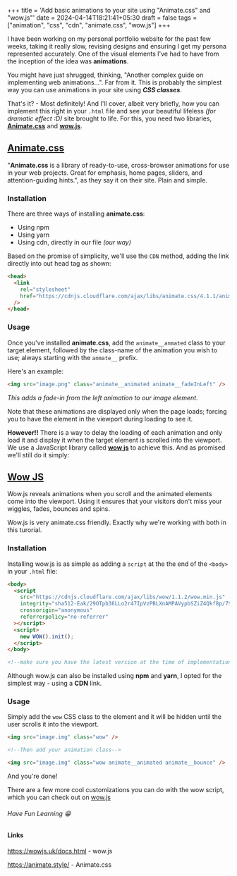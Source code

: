 +++
title = 'Add basic animations to your site using "Animate.css" and  "wow.js"'
date = 2024-04-14T18:21:41+05:30
draft = false
tags = ["animation", "css", "cdn", "animate.css", "wow.js"]
+++

I have been working on my personal portfolio website for the past few weeks, taking it really slow, revising designs and ensuring I get my persona represented accurately. One of the visual elements I've had to have from the inception of the idea was **animations**.

You might have just shrugged, thinking, "Another complex guide on implementing web animations...". Far from it. This is probably the simplest way you can use animations in your site using **_CSS classes_**.

That's it? - Most definitely! And I'll cover, albeit very briefly, how you can implement this right in your `.html` file and see your beautiful lifeless _(for dramatic effect :D)_ site brought to life. For this, you need two libraries, **[Animate.css](https://animate.style/)** and **[wow.js](https://wowjs.uk/docs.html)**.

## [Animate.css](https://animate.style/)

"**Animate.css** is a library of ready-to-use, cross-browser animations for use in your web projects. Great for emphasis, home pages, sliders, and attention-guiding hints.", as they say it on their site. Plain and simple.

### Installation

There are three ways of installing **animate.css**:

- Using npm
- Using yarn
- Using cdn, directly in our file _(our way)_

Based on the promise of simplicity, we'll use the `CDN` method, adding the link directly into out head tag as shown:

```html
<head>
  <link
    rel="stylesheet"
    href="https://cdnjs.cloudflare.com/ajax/libs/animate.css/4.1.1/animate.min.css"
  />
</head>
```

### Usage

Once you've installed **animate.css**, add the `animate__anmated` class to your target element, followed by the class-name of the animation you wish to use; always starting with the `anmate__` prefix.

Here's an example:

```html
<img src="image.png" class="animate__animated animate__fadeInLeft" />
```

_This adds a fade-in from the left animation to our image element._

Note that these animations are displayed only when the page loads; forcing you to have the element in the viewport during loading to see it.

**However!!** There is a way to delay the loading of each animation and only load it and display it when the target element is scrolled into the viewport. We use a JavaScript library called **[wow js](https://wowjs.uk/docs.html)** to achieve this. And as promised we'll still do it simply:

## [Wow JS](https://wowjs.uk/docs.html)

Wow.js reveals animations when you scroll and the animated elements come into the viewport. Using it ensures that your visitors don't miss your wiggles, fades, bounces and spins.

Wow.js is very animate.css friendly. Exactly why we're working with both in this turorial.

### Installation

Installing wow.js is as simple as adding a `script` at the the end of the `<body>` in your `.html` file:

```html
<body>
  <script
    src="https://cdnjs.cloudflare.com/ajax/libs/wow/1.1.2/wow.min.js"
    integrity="sha512-Eak/29OTpb36LLo2r47IpVzPBLXnAMPAVypbSZiZ4Qkf8p/7S/XRG5xp7OKWPPYfJT6metI+IORkR5G8F900+g=="
    crossorigin="anonymous"
    referrerpolicy="no-referrer"
  ></script>
  <script>
    new WOW().init();
  </script>
</body>

<!--make sure you have the latest version at the time of implementation-->
```

Although wow.js can also be installed using **npm** and **yarn**, I opted for the simplest way - using a **CDN** link.

### Usage

Simply add the `wow` CSS class to the element and it will be hidden until the user scrolls it into the viewport.

```html
<img src="image.img" class="wow" />

<!--Then add your animation class-->

<img src="image.img" class="wow animate__animated animate__bounce" />
```

And you're done!

There are a few more cool customizations you can do with the wow script, which you can check out on [wow.js](https://wowjs.uk/docs.html)

###### Have Fun Learning 😁

#### Links

https://wowjs.uk/docs.html - wow.js

https://animate.style/ - Animate.css
